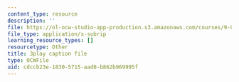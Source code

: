```yaml
---
content_type: resource
description: ''
file: https://ol-ocw-studio-app-production.s3.amazonaws.com/courses/9-00sc-introduction-to-psychology-fall-2011/cdccb23e18305715aad0b862b969995f_vf1U3Nt3HQk.vtt
file_type: application/x-subrip
learning_resource_types: []
resourcetype: Other
title: 3play caption file
type: OCWFile
uid: cdccb23e-1830-5715-aad0-b862b969995f
---
```

